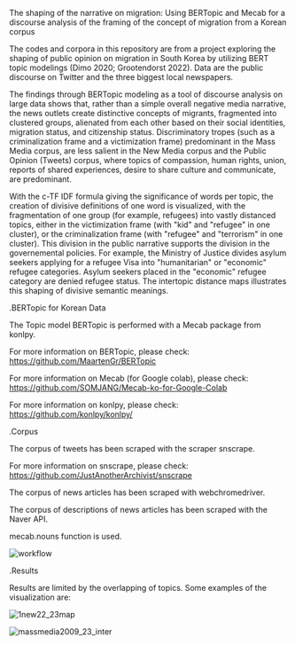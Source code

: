 The shaping of the narrative on migration:
Using BERTopic and Mecab for a discourse analysis of the framing of the concept of migration from a Korean corpus

The codes and corpora in this repository are from a project exploring the shaping of public opinion on migration in South Korea by utilizing BERT topic modelings (Dimo 2020; Grootendorst 2022). Data are the public discourse on Twitter and the three biggest local newspapers. 

The findings through BERTopic modeling as a tool of discourse analysis on large data shows that, rather than a simple overall negative media narrative, the news outlets create distinctive concepts of migrants, fragmented into clustered groups, alienated from each other based on their social identities, migration status, and citizenship status. Discriminatory tropes (such as a criminalization frame and a victimization frame) predominant in the Mass Media corpus, are less salient in the New Media corpus and the Public Opinion (Tweets) corpus, where topics of compassion, human rights, union, reports of shared experiences, desire to share culture and communicate, are predominant.

With the c-TF IDF formula giving the significance of words per topic,  the creation of divisive definitions of one word is visualized, with the fragmentation of one group (for example, refugees) into vastly distanced topics, either in the victimization frame (with "kid" and "refugee" in one cluster), or the criminalization frame (with "refugee" and "terrorism" in one cluster).
This division in the public narrative supports the division in the governemental policies. For example, the Ministry of Justice divides asylum seekers applying for a refugee Visa into "humanitarian" or "economic" refugee categories. Asylum seekers placed in the "economic" refugee category are denied refugee status.
The intertopic distance maps illustrates this shaping of divisive semantic meanings.


.BERTopic for Korean Data

The Topic model BERTopic is performed with a Mecab package from konlpy.

For more information on BERTopic, please check: https://github.com/MaartenGr/BERTopic

For more information on Mecab (for Google colab), please check: https://github.com/SOMJANG/Mecab-ko-for-Google-Colab

For more information on konlpy, please check: https://github.com/konlpy/konlpy/

.Corpus

The corpus of tweets has been scraped with the scraper snscrape.

For more information on snscrape, please check: https://github.com/JustAnotherArchivist/snscrape

The corpus of news articles has been scraped with webchromedriver.

The corpus of descriptions of news articles has been scraped with the Naver API.

mecab.nouns function is used.


![workflow](https://github.com/clara1del/BERTopic-korean-tweets-newsarticles-migration-discourse/assets/120312491/19583f71-40c1-4ff0-a2f1-5aea0795fe4d)


.Results

Results are limited by the overlapping of topics. Some examples of the visualization are:

![1new22_23map](https://github.com/clara1del/BERTopic-korean-tweets-newsarticles-migration-discourse/assets/120312491/9b8babd5-2d47-4d27-b9ac-11bcb20e0efb)

![massmedia2009_23_inter](https://github.com/clara1del/BERTopic-korean-tweets-newsarticles-migration-discourse/assets/120312491/a2067ed1-5bfc-496a-a4aa-4a0fcc7373c8)



